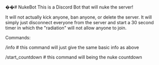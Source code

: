 ��#   N u k e B o t 
 
 This is a Discord Bot that will nuke the server!

It will not actually kick anyone, ban anyone, or delete the server.
It will simply just disconnect everyone from the server and start
a 30 second timer in which the "radiation" will not allow anyone 
to join.

Commands:

/info             # this command will just give the same basic info as above

/start_countdown  # this command will being the nuke countdown
